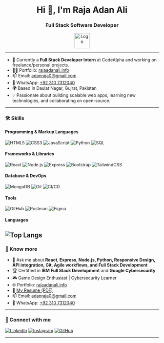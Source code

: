 <h1 align="center">Hi 👋, I'm Raja Adan Ali</h1>
<h3 align="center">Full Stack Software Developer</h3>

<p align="center">
  <a href="https://rajaadanali.info">
    <img src="https://rajaadanali.info/assets/img/image.png" alt="Logo" height="50"/>
  </a>
</p>

---

- 🔭 Currently a **Full Stack Developer Intern** at CodeAlpha and working on freelance/personal projects.
- 👨‍💻 Portfolio: [rajaadanali.info](https://rajaadanali.info)
- 📫 Email: [adanraja0@gmail.com](mailto:adanraja0@gmail.com)
- 📱 WhatsApp: [+92 310 7312040](https://wa.me/923107312040)
- 🌍 Based in Daulat Nagar, Gujrat, Pakistan
- 💡 Passionate about building scalable web apps, learning new technologies, and collaborating on open-source.

---

### 🛠️ Skills

#### Programming & Markup Languages  
![HTML5](https://img.shields.io/badge/-HTML5-E34F26?style=flat&logo=html5)
![CSS3](https://img.shields.io/badge/-CSS3-1572B6?style=flat&logo=css3)
![JavaScript](https://img.shields.io/badge/-JavaScript-F7DF1E?style=flat&logo=javascript)
![Python](https://img.shields.io/badge/-Python-3776AB?style=flat&logo=python)
![SQL](https://img.shields.io/badge/-SQL-4479A1?style=flat&logo=sqlite)

#### Frameworks & Libraries  
![React](https://img.shields.io/badge/-React-61DAFB?style=flat&logo=react)
![Node.js](https://img.shields.io/badge/-Node.js-339933?style=flat&logo=node.js)
![Express](https://img.shields.io/badge/-Express-000000?style=flat&logo=express)
![Bootstrap](https://img.shields.io/badge/-Bootstrap-7952B3?style=flat&logo=bootstrap)
![TailwindCSS](https://img.shields.io/badge/-TailwindCSS-38B2AC?style=flat&logo=tailwind-css)

#### Database & DevOps  
![MongoDB](https://img.shields.io/badge/-MongoDB-47A248?style=flat&logo=mongodb)
![Git](https://img.shields.io/badge/-Git-F05032?style=flat&logo=git)
![CI/CD](https://img.shields.io/badge/-CI/CD-2088FF?style=flat&logo=github-actions)

#### Tools  
![GitHub](https://img.shields.io/badge/-GitHub-181717?style=flat&logo=github)
![Postman](https://img.shields.io/badge/-Postman-FF6C37?style=flat&logo=postman)
![Figma](https://img.shields.io/badge/-Figma-F24E1E?style=flat&logo=figma)

#### Languages
![Top Langs](https://github-readme-stats.vercel.app/api/top-langs/?username=RajaAdanAli1&layout=compact&theme=radical)
---

### 📄 Know more

- 💬 Ask me about **React, Express, Node.js, Python, Responsive Design, API integration, Git, Agile workflows, and Full Stack Development**
- 🏆 Certified in **IBM Full Stack Development** and **Google Cybersecurity**
- 🎮 Game Design Enthusiast | Cybersecurity Learner
- 🌐 Portfolio: [rajaadanali.info](https://rajaadanali.info)
- 📄 [My Resume (PDF)](https://rajaadanali.info/assets/pdf/resume.pdf)
- 📫 Email: [adanraja0@gmail.com](mailto:adanraja0@gmail.com)
- 📱 WhatsApp: [+92 310 7312040](https://wa.me/+923107312040)

---

### 🔗 Connect with me

[![LinkedIn](https://img.shields.io/badge/-LinkedIn-0A66C2?style=flat&logo=linkedin&logoColor=white)](https://www.linkedin.com/in/raja-adan-ali/)
[![Instagram](https://img.shields.io/badge/-Instagram-E4405F?style=flat&logo=instagram&logoColor=white)](https://www.instagram.com/raja_adan.ali/)
[![GitHub](https://img.shields.io/badge/-GitHub-181717?style=flat&logo=github)](https://github.com/RajaAdanAli1)

---
